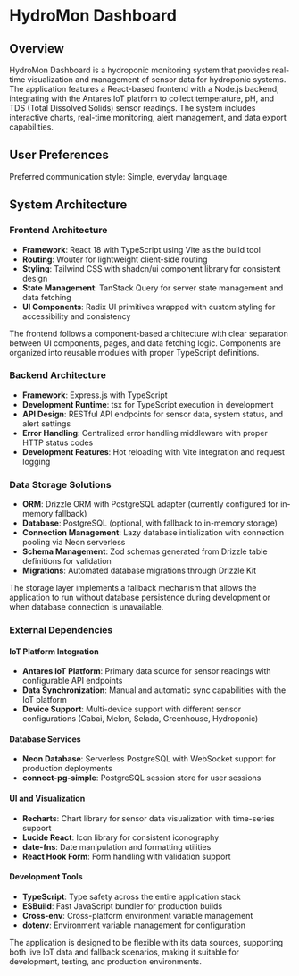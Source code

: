 # HydroMon Dashboard

## Overview

HydroMon Dashboard is a hydroponic monitoring system that provides real-time visualization and management of sensor data for hydroponic systems. The application features a React-based frontend with a Node.js backend, integrating with the Antares IoT platform to collect temperature, pH, and TDS (Total Dissolved Solids) sensor readings. The system includes interactive charts, real-time monitoring, alert management, and data export capabilities.

## User Preferences

Preferred communication style: Simple, everyday language.

## System Architecture

### Frontend Architecture
- **Framework**: React 18 with TypeScript using Vite as the build tool
- **Routing**: Wouter for lightweight client-side routing
- **Styling**: Tailwind CSS with shadcn/ui component library for consistent design
- **State Management**: TanStack Query for server state management and data fetching
- **UI Components**: Radix UI primitives wrapped with custom styling for accessibility and consistency

The frontend follows a component-based architecture with clear separation between UI components, pages, and data fetching logic. Components are organized into reusable modules with proper TypeScript definitions.

### Backend Architecture
- **Framework**: Express.js with TypeScript
- **Development Runtime**: tsx for TypeScript execution in development
- **API Design**: RESTful API endpoints for sensor data, system status, and alert settings
- **Error Handling**: Centralized error handling middleware with proper HTTP status codes
- **Development Features**: Hot reloading with Vite integration and request logging

### Data Storage Solutions
- **ORM**: Drizzle ORM with PostgreSQL adapter (currently configured for in-memory fallback)
- **Database**: PostgreSQL (optional, with fallback to in-memory storage)
- **Connection Management**: Lazy database initialization with connection pooling via Neon serverless
- **Schema Management**: Zod schemas generated from Drizzle table definitions for validation
- **Migrations**: Automated database migrations through Drizzle Kit

The storage layer implements a fallback mechanism that allows the application to run without database persistence during development or when database connection is unavailable.

### External Dependencies

#### IoT Platform Integration
- **Antares IoT Platform**: Primary data source for sensor readings with configurable API endpoints
- **Data Synchronization**: Manual and automatic sync capabilities with the IoT platform
- **Device Support**: Multi-device support with different sensor configurations (Cabai, Melon, Selada, Greenhouse, Hydroponic)

#### Database Services
- **Neon Database**: Serverless PostgreSQL with WebSocket support for production deployments
- **connect-pg-simple**: PostgreSQL session store for user sessions

#### UI and Visualization
- **Recharts**: Chart library for sensor data visualization with time-series support
- **Lucide React**: Icon library for consistent iconography
- **date-fns**: Date manipulation and formatting utilities
- **React Hook Form**: Form handling with validation support

#### Development Tools
- **TypeScript**: Type safety across the entire application stack
- **ESBuild**: Fast JavaScript bundler for production builds
- **Cross-env**: Cross-platform environment variable management
- **dotenv**: Environment variable management for configuration

The application is designed to be flexible with its data sources, supporting both live IoT data and fallback scenarios, making it suitable for development, testing, and production environments.